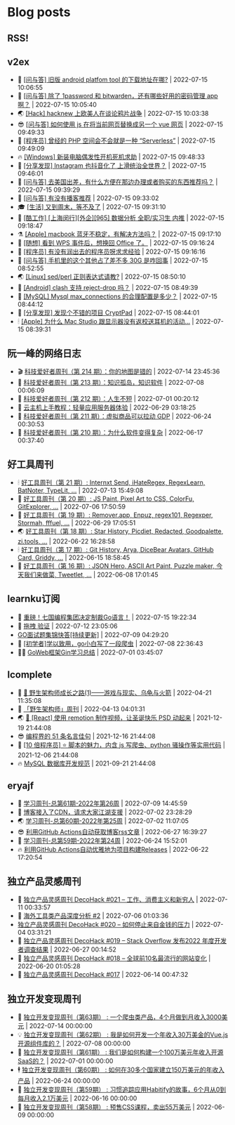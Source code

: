 # Blog posts
## RSS!



## v2ex

<!-- v2ex:START  -->
- 🫶 [[问与答] 旧版 android platfom tool 的下载地址在哪?](https://www.v2ex.com/t/866488#reply0) | 2022-07-15 10:06:55 
- 🧰 [[问与答] 除了 1password 和 bitwarden，还有哪些好用的密码管理 app 啊？](https://www.v2ex.com/t/866487#reply0) | 2022-07-15 10:05:40 
- 🌏 [[Hack] hacknew 上欧美人在谈论鸦片战争](https://www.v2ex.com/t/866486#reply0) | 2022-07-15 10:03:38 
- 😎 [[问与答] 如何使用 js 在将当前网页替换成另一个 vue 网页](https://www.v2ex.com/t/866485#reply1) | 2022-07-15 09:49:33 
- 💂 [[程序员] 曾经的 PHP 空间会不会就是一种 “Serverless”](https://www.v2ex.com/t/866484#reply0) | 2022-07-15 09:49:09 
- 🔥 [[Windows] 新装电脑偶发性开机死机求助](https://www.v2ex.com/t/866483#reply6) | 2022-07-15 09:48:33 
- 🦅 [[分享发现] Instagram 也抖音化了 上滑统治全世界？](https://www.v2ex.com/t/866482#reply0) | 2022-07-15 09:46:01 
- 🙉 [[问与答] 去美国出差，有什么方便在那边办理或者购买的东西推荐吗？](https://www.v2ex.com/t/866480#reply3) | 2022-07-15 09:39:29 
- 💫 [[问与答] 有没有播客推荐](https://www.v2ex.com/t/866479#reply0) | 2022-07-15 09:33:02 
- 🎓 [[生活] 又到周末，等不及了](https://www.v2ex.com/t/866478#reply2) | 2022-07-15 09:31:10 
- 🗽 [[酷工作] [上海闵行][外企][965] 数据分析 全职/实习生 内推](https://www.v2ex.com/t/866476#reply0) | 2022-07-15 09:18:47 
- ⚗️ [[Apple] macbook 蓝牙不稳定，有解决方法吗？](https://www.v2ex.com/t/866475#reply0) | 2022-07-15 09:17:10 
- 🦍 [[随想] 看到 WPS 事件后，想换回 Office 了。](https://www.v2ex.com/t/866474#reply1) | 2022-07-15 09:16:24 
- 🤩 [[程序员] 有没有润出去的程序员呀求求经验](https://www.v2ex.com/t/866473#reply15) | 2022-07-15 09:16:16 
- 🙉 [[问与答] 手机里的这个其他占了差不多 30G 是咋回事](https://www.v2ex.com/t/866471#reply3) | 2022-07-15 08:52:55 
- 🌏 [[Linux] sed/perl 正则表达式请教?](https://www.v2ex.com/t/866470#reply1) | 2022-07-15 08:50:10 
- 🐘 [[Android] clash 支持 reject-drop 吗？](https://www.v2ex.com/t/866469#reply0) | 2022-07-15 08:49:39 
- 🧰 [[MySQL] Mysql max_connections 的合理配置是多少？](https://www.v2ex.com/t/866468#reply4) | 2022-07-15 08:44:12 
- 💃 [[分享发现] 发现个不错的项目 CryptPad](https://www.v2ex.com/t/866467#reply0) | 2022-07-15 08:44:01 
- 🕯 [[Apple] 为什么 Mac Studio 跟显示器没有返校送耳机的活动...](https://www.v2ex.com/t/866466#reply10) | 2022-07-15 08:39:31 <!-- v2ex:END -->

## 阮一峰的网络日志

<!-- ruanyf:START -->
- 🎬 [科技爱好者周刊（第 214 期）：你的地图是错的](http://www.ruanyifeng.com/blog/2022/07/weekly-issue-214.html) | 2022-07-14 23:45:36 
- 💄 [科技爱好者周刊（第 213 期）：知识孤岛，知识软件](http://www.ruanyifeng.com/blog/2022/07/weekly-issue-213.html) | 2022-07-08 00:06:09 
- 🐎 [科技爱好者周刊（第 212 期）：人生不短](http://www.ruanyifeng.com/blog/2022/07/weekly-issue-212.html) | 2022-07-01 00:20:12 
- 🤔 [云主机上手教程：轻量应用服务器体验](http://www.ruanyifeng.com/blog/2022/06/cloud-server-getting-started-tutorial.html) | 2022-06-29 03:18:25 
- 🧠 [科技爱好者周刊（第 211 期）：虚拟商品可以拉动 GDP](http://www.ruanyifeng.com/blog/2022/06/weekly-issue-211.html) | 2022-06-24 00:30:53 
- 🎃 [科技爱好者周刊（第 210 期）：为什么软件变得复杂](http://www.ruanyifeng.com/blog/2022/06/weekly-issue-210.html) | 2022-06-17 00:37:40 <!-- ruanyf:END -->

## 好工具周刊

<!-- bestxtools:START -->
- 🕯 [好工具周刊（第 21 期）: Internxt Send, iHateRegex, RegexLearn, BatNoter, TypeLit, ...](https://discuss-cn.bestxtools.com/d/58/1) | 2022-07-13 15:49:08 
- 🦩 [好工具周刊（第 20 期）: JS Paint, Pixel Art to CSS, ColorFu, GitExplorer, ...](https://discuss-cn.bestxtools.com/d/57/1) | 2022-07-06 17:50:59 
- 🦄 [好工具周刊（第 19 期）: Remover.app, Enpuz, regex101, Regexper, Stormah, fffuel, ...](https://discuss-cn.bestxtools.com/d/56/1) | 2022-06-29 17:05:51 
- 🌏 [好工具周刊（第 18 期）: Star History, Picdiet, Redacted, Goodpalette, zi.tools, ...](https://discuss-cn.bestxtools.com/d/47/1) | 2022-06-22 16:28:58 
- 🕯 [好工具周刊（第 17 期）: Git History, Arya, DiceBear Avatars, GitHub Card, Griddy, ...](https://discuss-cn.bestxtools.com/d/43/1) | 2022-06-15 18:58:45 
- 📝 [好工具周刊（第 16 期）: JSON Hero, ASCII Art Paint, Puzzle maker, 今天我们来做菜, Tweetlet, ...](https://discuss-cn.bestxtools.com/d/42/1) | 2022-06-08 17:01:45 <!-- bestxtools:END -->


## learnku订阅

<!-- learnku:START -->
- 🦅 [重磅！七国编程集团决定制裁Go语言！](https://learnku.com/articles/69766) | 2022-07-15 19:22:34 
- 🦅 [拖拽 验证](https://learnku.com/articles/69652) | 2022-07-12 23:05:06 
-  [GO面试题集锦快答[持续更新]](https://learnku.com/articles/69250) | 2022-07-09 04:29:20 
- 🌈 [[初学者]学以致用，go小白写了一段爬虫](https://learnku.com/go/t/69522) | 2022-07-08 22:36:43 
- 🧑‍🏫 [GoWeb框架Gin学习总结](https://learnku.com/articles/69259) | 2022-07-01 03:45:07 <!-- learnku:END -->



## lcomplete

<!-- lcomplete:START -->
- 🫶 [🐒 野生架构师成长之路&lpar;1&rpar;——游戏与现实、乌龟与火箭](http://codelc.com/post/growup/s01/) | 2022-04-21 11:35:08 
- 🧰 [「野生架构师」周刊](http://codelc.com/post/essay/%E9%87%8E%E7%94%9F%E6%9E%B6%E6%9E%84%E5%B8%88%E5%91%A8%E5%88%8A%E4%BB%8B%E7%BB%8D/) | 2022-04-13 04:01:31 
- 🌏 [🎄 [React] 使用 remotion 制作视频，让圣诞快乐 PSD 动起来](http://codelc.com/post/dev/js/remotion/) | 2021-12-19 21:44:08 
- 😎 [编程界的 51 条名言佳句](http://codelc.com/post/dev/thinking/quotes/) | 2021-12-16 21:44:08 
- 💂 [[10 倍程序员] ⭐ 脚本的魅力，内含 js 写爬虫、python 骚操作等实用代码](http://codelc.com/post/dev/10x/script/) | 2021-12-06 21:44:08 
- 🔥 [MySQL 数据库开发规范](http://codelc.com/post/dev/db/mysql_standard/) | 2021-09-21 21:44:08 <!-- lcomplete:END -->

## eryajf

<!-- eryajf:START -->
- 🫶 [学习周刊-总第61期-2022年第26周](https://wiki.eryajf.net/pages/703307/) | 2022-07-09 14:45:59 
- 🧰 [博客接入了CDN，请求大家江湖支援](https://wiki.eryajf.net/pages/5f559d/) | 2022-07-02 23:28:29 
- 🌏 [学习周刊-总第60期-2022年第25周](https://wiki.eryajf.net/pages/bff449/) | 2022-07-02 11:07:05 
- 😎 [利用GitHub Actions自动获取博客rss文章](https://wiki.eryajf.net/pages/1b1ba3/) | 2022-06-27 16:39:27 
- 💂 [学习周刊-总第59期-2022年第24周](https://wiki.eryajf.net/pages/b0bdd0/) | 2022-06-24 15:52:01 
- 🔥 [利用GitHub Actions自动优雅地为项目构建Releases](https://wiki.eryajf.net/pages/f3e878/) | 2022-06-22 17:20:54 <!-- eryajf:END -->



## 独立产品灵感周刊

<!-- DecoHack:START -->
- 🦣 [独立产品灵感周刊 DecoHack #021 – 工作、消费主义和新穷人](https://www.decohack.com/Post/753) | 2022-07-11 00:33:57 
- 🤡 [海外工具类产品深度分析 #2](https://www.decohack.com/Post/746) | 2022-07-06 01:03:36 
-  [独立产品灵感周刊 DecoHack #020 – 如何停止来自金钱的压力](https://www.decohack.com/Post/728) | 2022-07-04 03:31:21 
- 🐲 [独立产品灵感周刊 DecoHack #019 – Stack Overflow 发布2022 年度开发者调查结果](https://www.decohack.com/Post/699) | 2022-06-27 00:14:52 
- 🦅 [独立产品灵感周刊 DecoHack #018 – 全球前10名最流行的网站变化](https://www.decohack.com/Post/680) | 2022-06-20 01:05:28 
- 🧰 [独立产品灵感周刊 DecoHack #017](https://www.decohack.com/Post/663) | 2022-06-14 00:47:32 <!-- DecoHack:END -->

## 独立开发变现周刊

<!-- easyindie:START -->
- 💂 [独立开发变现周刊（第63期） : 一个爬虫类产品，4个月做到月收入3000美元](https://www.ezindie.com/weekly/issue-63) | 2022-07-14 00:00:00 
- 💡 [独立开发变现周刊（第62期） : 我是如何开发一个年收入30万美金的Vue.js开源组件库的？](https://www.ezindie.com/weekly/issue-62) | 2022-07-08 00:00:00 
- 🌋 [独立开发变现周刊（第61期） : 我们是如何构建一个100万美元年收入开源SaaS的？](https://www.ezindie.com/weekly/issue-61) | 2022-07-01 00:00:00 
- 🕴 [独立开发变现周刊（第60期） : 如何在30多个国家建立150万美元的年收入产品](https://www.ezindie.com/weekly/issue-60) | 2022-06-24 00:00:00 
- 🎊 [独立开发变现周刊（第59期） : 习惯追踪应用Habitify的故事，6个月从0到每月收入2.1万美元](https://www.ezindie.com/weekly/issue-59) | 2022-06-16 00:00:00 
- 🤔 [独立开发变现周刊（第58期） : 预售CSS课程，卖出55万美元](https://www.ezindie.com/weekly/issue-58) | 2022-06-09 00:00:00 <!-- easyindie:END -->



